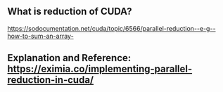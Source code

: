 ## What is reduction of CUDA?
   https://sodocumentation.net/cuda/topic/6566/parallel-reduction--e-g--how-to-sum-an-array-


## Explanation and Reference: https://eximia.co/implementing-parallel-reduction-in-cuda/

##
